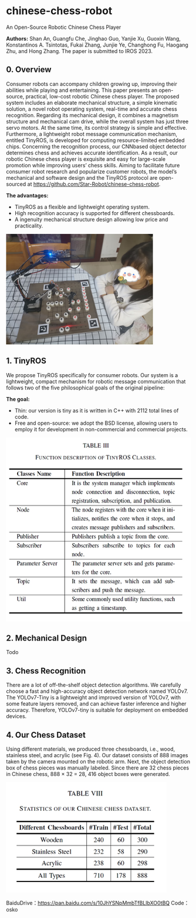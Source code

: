 # chinese-chess-robot
An Open-Source Robotic Chinese Chess Player

**Authors:** Shan An, Guangfu Che, Jinghao Guo, Yanjie Xu, Guoxin Wang, Konstantinos A. Tsintotas, Fukai Zhang, Junjie Ye, Changhong Fu, Haogang Zhu, and Hong Zhang. The paper is submitted to IROS 2023.


## 0. Overview

Consumer robots can accompany children growing up, improving their abilities while playing and entertaining. This paper presents an open-source, practical, low-cost robotic Chinese chess player. The proposed system includes an
elaborate mechanical structure, a simple kinematic solution, a novel robot operating system, real-time and accurate chess recognition. Regarding its mechanical design, it combines a magnetism structure and mechanical cam drive, while the
overall system has just three servo motors. At the same time, its control strategy is simple and effective. Furthermore, a lightweight robot message communication mechanism, entitled TinyROS, is developed for computing resource-limited embedded
chips. Concerning the recognition process, our CNNbased object detector determines chess and achieves accurate identification. As a result, our robotic Chinese chess player is exquisite and easy for large-scale promotion while improving
users’ chess skills. Aiming to facilitate future consumer robot research and popularize customer robots, the model’s mechanical and software design and the TinyROS protocol are open-sourced at https://github.com/Star-Robot/chinese-chess-robot.

**The advantages:** 
+ TinyROS as a flexible and lightweight operating system.
+ High recognition accuracy is supported for different chessboards.
+ A ingenuity mechanical structure design allowing low price and practicality.

 <img src="./images/teaser_m.jpg" height="300">

## 1. TinyROS

We propose TinyROS specifically for consumer robots. Our system is a lightweight, compact mechanism for robotic message communication that
follows two of the five philosophical goals of the original pipeline:

**The goal:** 
+ Thin: our version is tiny as it is written in C++ with 2112 total lines of code. 
+ Free and open-source: we adopt the BSD license, allowing users to employ it for development in non-commercial and commercial projects. 

 <img src="./images/tinyros.jpg" height="500">
 
 ## 2. Mechanical Design
 
 Todo
 
 ## 3. Chess Recognition
 
There are a lot of off-the-shelf object detection algorithms. We carefully choose a fast and high-accuracy object detection network named YOLOv7. The YOLOv7-Tiny is a lightweight and improved version of YOLOv7, with some feature layers removed, and can achieve faster inference and higher accuracy. Therefore, YOLOv7-tiny is suitable for deployment on embedded devices.



 
 ## 4. Our Chess Dataset
Using different materials, we produced three chessboards, i.e., wood, stainless steel, and acrylic (see Fig. 4). Our dataset consists of 888 images taken by the camera mounted on the robotic arm. Next, the object detection box of chess pieces was manually labeled. Since there are 32 chess pieces in Chinese chess, 888 × 32 = 28, 416 object boxes were generated. 

<img src="./images/dataset.jpg" height="300">
 
 BaiduDrive：https://pan.baidu.com/s/10JhYSNpMmbTfBLIbXO0tBQ 
 Code：osko
 
 
